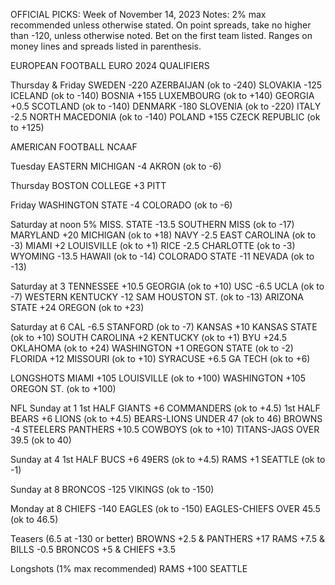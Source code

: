 OFFICIAL PICKS: Week of November 14, 2023
Notes: 2% max recommended unless otherwise stated. On point spreads, take no higher than -120, unless otherwise noted. Bet on the first team listed. Ranges on money lines and spreads listed in parenthesis.

EUROPEAN FOOTBALL
EURO 2024 QUALIFIERS

Thursday & Friday
SWEDEN -220 AZERBAIJAN (ok to -240)
SLOVAKIA -125 ICELAND (ok to -140)
BOSNIA +155 LUXEMBOURG (ok to +140)
GEORGIA +0.5 SCOTLAND (ok to -140)
DENMARK -180 SLOVENIA (ok to -220)
ITALY -2.5 NORTH MACEDONIA (ok to -140)
POLAND +155 CZECK REPUBLIC (ok to +125)

AMERICAN FOOTBALL
NCAAF

Tuesday
EASTERN MICHIGAN -4 AKRON (ok to -6)

Thursday
BOSTON COLLEGE +3 PITT

Friday
WASHINGTON STATE -4 COLORADO (ok to -6)

Saturday at noon
5% MISS. STATE -13.5 SOUTHERN MISS (ok to -17)
MARYLAND +20 MICHIGAN (ok to +18)
NAVY -2.5 EAST CAROLINA (ok to -3)
MIAMI +2 LOUISVILLE (ok to +1)
RICE -2.5 CHARLOTTE (ok to -3)
WYOMING -13.5 HAWAII (ok to -14)
COLORADO STATE -11 NEVADA (ok to -13)

Saturday at 3
TENNESSEE +10.5 GEORGIA (ok to +10)
USC -6.5 UCLA (ok to -7)
WESTERN KENTUCKY -12 SAM HOUSTON ST. (ok to -13)
ARIZONA STATE +24 OREGON (ok to +23)

Saturday at 6
CAL -6.5 STANFORD (ok to -7)
KANSAS +10 KANSAS STATE (ok to +10)
SOUTH CAROLINA +2 KENTUCKY (ok to +1)
BYU +24.5 OKLAHOMA (ok to +24)
WASHINGTON +1 OREGON STATE (ok to -2)
FLORIDA +12 MISSOURI (ok to +10)
SYRACUSE +6.5 GA TECH (ok to +6)

LONGSHOTS
MIAMI +105 LOUISVILLE (ok to +100)
WASHINGTON +105 OREGON ST. (ok to +100)

NFL
Sunday at 1
1st HALF GIANTS +6 COMMANDERS (ok to +4.5)
1st HALF BEARS +6 LIONS (ok to +4.5)
BEARS-LIONS UNDER 47 (ok to 46)
BROWNS -4 STEELERS
PANTHERS +10.5 COWBOYS (ok to +10)
TITANS-JAGS OVER 39.5 (ok to 40)

Sunday at 4
1st HALF BUCS +6 49ERS (ok to +4.5)
RAMS +1 SEATTLE (ok to -1)

Sunday at 8
BRONCOS -125 VIKINGS (ok to -150)

Monday at 8
CHIEFS -140 EAGLES (ok to -150)
EAGLES-CHIEFS OVER 45.5 (ok to 46.5)

Teasers (6.5 at -130 or better)
BROWNS +2.5 & PANTHERS +17
RAMS +7.5 & BILLS -0.5
BRONCOS +5 & CHIEFS +3.5

Longshots (1% max recommended)
RAMS +100 SEATTLE